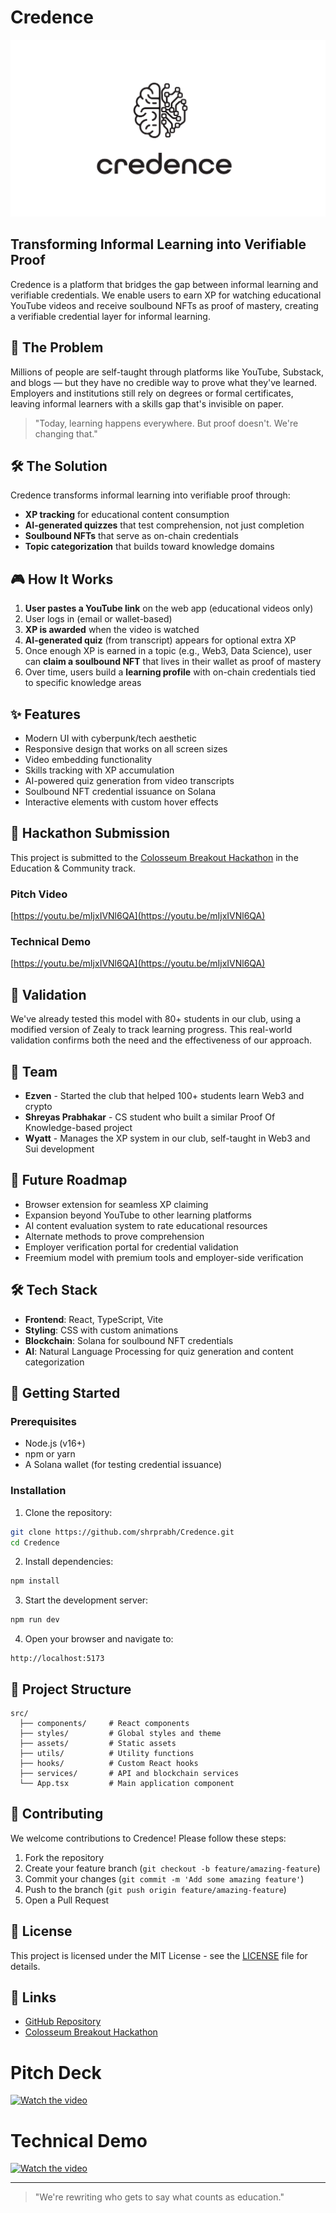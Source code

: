 # Credence

![Credence Logo](/Credence.svg)


## Transforming Informal Learning into Verifiable Proof

Credence is a platform that bridges the gap between informal learning and verifiable credentials. We enable users to earn XP for watching educational YouTube videos and receive soulbound NFTs as proof of mastery, creating a verifiable credential layer for informal learning.

## 🧠 The Problem

Millions of people are self-taught through platforms like YouTube, Substack, and blogs — but they have no credible way to prove what they've learned. Employers and institutions still rely on degrees or formal certificates, leaving informal learners with a skills gap that's invisible on paper.

> "Today, learning happens everywhere. But proof doesn't. We're changing that."

## 🛠️ The Solution

Credence transforms informal learning into verifiable proof through:

- **XP tracking** for educational content consumption
- **AI-generated quizzes** that test comprehension, not just completion
- **Soulbound NFTs** that serve as on-chain credentials
- **Topic categorization** that builds toward knowledge domains

## 🎮 How It Works

1. **User pastes a YouTube link** on the web app (educational videos only)
2. User logs in (email or wallet-based)
3. **XP is awarded** when the video is watched
4. **AI-generated quiz** (from transcript) appears for optional extra XP
5. Once enough XP is earned in a topic (e.g., Web3, Data Science), user can **claim a soulbound NFT** that lives in their wallet as proof of mastery
6. Over time, users build a **learning profile** with on-chain credentials tied to specific knowledge areas

## ✨ Features

- Modern UI with cyberpunk/tech aesthetic
- Responsive design that works on all screen sizes
- Video embedding functionality
- Skills tracking with XP accumulation
- AI-powered quiz generation from video transcripts
- Soulbound NFT credential issuance on Solana
- Interactive elements with custom hover effects

## 🚀 Hackathon Submission

This project is submitted to the [Colosseum Breakout Hackathon](https://www.colosseum.org/breakout) in the Education & Community track.

### Pitch Video
[https://youtu.be/mIjxIVNl6QA](https://youtu.be/mIjxIVNl6QA)

### Technical Demo
[https://youtu.be/mIjxIVNl6QA](https://youtu.be/mIjxIVNl6QA)

## 🧪 Validation

We've already tested this model with 80+ students in our club, using a modified version of Zealy to track learning progress. This real-world validation confirms both the need and the effectiveness of our approach.

## 👥 Team

- **Ezven** - Started the club that helped 100+ students learn Web3 and crypto
- **Shreyas Prabhakar** - CS student who built a similar Proof Of Knowledge-based project
- **Wyatt** - Manages the XP system in our club, self-taught in Web3 and Sui development

## 🔮 Future Roadmap

- Browser extension for seamless XP claiming
- Expansion beyond YouTube to other learning platforms
- AI content evaluation system to rate educational resources
- Alternate methods to prove comprehension
- Employer verification portal for credential validation
- Freemium model with premium tools and employer-side verification

## 🛠️ Tech Stack

- **Frontend**: React, TypeScript, Vite
- **Styling**: CSS with custom animations
- **Blockchain**: Solana for soulbound NFT credentials
- **AI**: Natural Language Processing for quiz generation and content categorization

## 🚀 Getting Started

### Prerequisites

- Node.js (v16+)
- npm or yarn
- A Solana wallet (for testing credential issuance)

### Installation

1. Clone the repository:
```bash
git clone https://github.com/shrprabh/Credence.git
cd Credence
```

2. Install dependencies:
```bash
npm install
```

3. Start the development server:
```bash
npm run dev
```

4. Open your browser and navigate to:
```
http://localhost:5173
```

## 📁 Project Structure

```
src/
  ├── components/     # React components
  ├── styles/         # Global styles and theme
  ├── assets/         # Static assets
  ├── utils/          # Utility functions
  ├── hooks/          # Custom React hooks
  ├── services/       # API and blockchain services
  └── App.tsx         # Main application component
```

## 🤝 Contributing

We welcome contributions to Credence! Please follow these steps:

1. Fork the repository
2. Create your feature branch (`git checkout -b feature/amazing-feature`)
3. Commit your changes (`git commit -m 'Add some amazing feature'`)
4. Push to the branch (`git push origin feature/amazing-feature`)
5. Open a Pull Request

## 📝 License

This project is licensed under the MIT License - see the [LICENSE](LICENSE) file for details.

## 🔗 Links

- [GitHub Repository](https://github.com/shrprabh/Credence)
- [Colosseum Breakout Hackathon](https://www.colosseum.org/breakout)

# Pitch Deck
  [![Watch the video](https://img.youtube.com/vi/n0oBpLSnCLc/0.jpg)](https://youtu.be/mIjxIVNl6QA)
 
# Technical Demo
[![Watch the video](https://img.youtube.com/vi/n0oBpLSnCLc/0.jpg)](https://www.youtube.com/watch?v=n0oBpLSnCLc)



---

> "We're rewriting who gets to say what counts as education."
